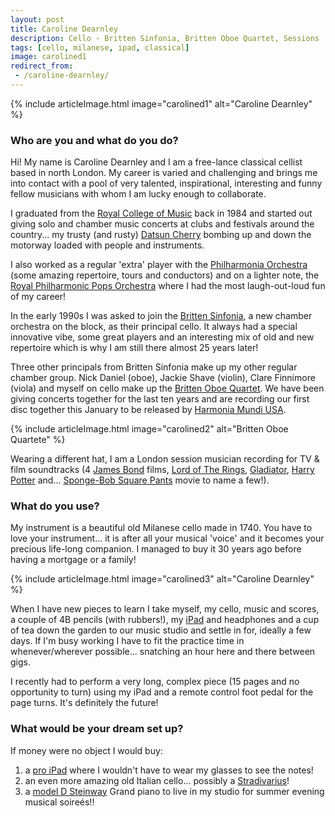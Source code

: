 ```yaml
---
layout: post
title: Caroline Dearnley
description: Cello - Britten Sinfonia, Britten Oboe Quartet, Sessions
tags: [cello, milanese, ipad, classical]
image: carolined1
redirect_from:
 - /caroline-dearnley/
---
```


{% include articleImage.html image="carolined1" alt="Caroline Dearnley" %}

### Who are you and what do you do?

Hi! My name is Caroline Dearnley and I am a free-lance classical cellist based in north London. My career is varied and challenging and brings me into contact with a  pool of very talented, inspirational, interesting and funny fellow musicians with whom I am lucky enough to collaborate.

I graduated from the [Royal College of Music](http://www.rcm.ac.uk/) back in 1984 and started out giving solo and chamber music concerts at clubs and festivals around the country... my trusty (and rusty) [Datsun Cherry](https://en.wikipedia.org/wiki/Nissan_Cherry) bombing up and down the motorway loaded with people and instruments.

I also worked as a regular 'extra' player with the [Philharmonia Orchestra](http://www.philharmonia.co.uk/) (some amazing repertoire, tours and conductors) and on a lighter note, the [Royal Philharmonic Pops Orchestra](https://en.wikipedia.org/wiki/Royal_Philharmonic_Orchestra#Non-classical_work) where I had the most laugh-out-loud fun of my career!

In the early 1990s I was asked to join the [Britten Sinfonia](http://www.brittensinfonia.com/), a new chamber orchestra on the block, as their principal cello. It always had a special innovative vibe, some great players and an interesting mix of old and new repertoire which is why I am still there almost 25 years later!

Three other principals from Britten Sinfonia make up my other regular chamber group. Nick Daniel (oboe), Jackie Shave (violin), Clare Finnimore (viola) and myself on cello make up the [Britten Oboe Quartet](http://nicholasdaniel.co.uk/britten-oboe-quartet/). We have been giving concerts together for the last ten years and are recording our first disc together this January to be released by [Harmonia Mundi USA](http://store.harmoniamundi.com/).

{% include articleImage.html image="carolined2" alt="Britten Oboe Quartete" %}

Wearing a different hat, I am a London session musician recording for TV & film soundtracks (4 [James Bond](http://www.007.com/) films, [Lord of The Rings](http://www.amazon.co.uk/Lord-Rings-Complete-Howard-Shore/dp/B0000TAZBK), [Gladiator](http://www.amazon.co.uk/Gladiator-Hans-Zimmer/dp/B00004STPT), [Harry Potter](http://www.amazon.co.uk/Complete-Harry-Potter-Music-Collection/dp/B00701QW1S) and... [Sponge-Bob Square Pants](https://en.wikipedia.org/wiki/The_SpongeBob_Movie:_Sponge_Out_of_Water) movie to name a few!).

### What do you use?

My instrument is a beautiful old Milanese cello made in 1740. You have to love your instrument... it is after all your musical 'voice' and it becomes your precious life-long companion. I managed to buy it 30 years ago before having a mortgage or a family! 

{% include articleImage.html image="carolined3" alt="Caroline Dearnley" %}

When I have new pieces to learn I take myself, my cello, music and scores, a couple of 4B pencils (with rubbers!), my [iPad](http://www.apple.com/uk/ipad/) and headphones and a cup of tea down the garden to our music studio and settle in for, ideally a few days. If I'm busy working I have to fit the practice time in whenever/wherever possible... snatching an hour here and there between gigs.

I recently had to perform a very long, complex piece (15 pages and no opportunity to turn) using my iPad and a remote control foot pedal for the page turns. It's definitely the future!

### What would be your dream set up?

If money were no object I would buy:

1. a [pro iPad](http://www.apple.com/uk/ipad-pro/) where I wouldn't have to wear my glasses to see the notes!
2. an even more amazing old Italian cello... possibly a [Stradivarius](https://en.wikipedia.org/wiki/Stradivarius)!
3. a [model D Steinway](http://www.steinway.com/pianos/steinway/grand/model-d/) Grand piano to live in my studio for summer evening musical soireés!!